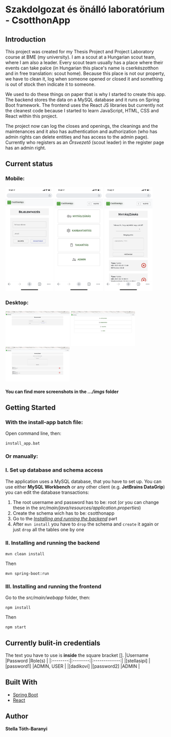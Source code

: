 


# Szakdolgozat és önálló laboratórium - CsotthonApp
## Introduction
This project was created for my Thesis Project and Project Laboratory course at BME (my university). I am a scout at a Hungarian scout team, where I am also a leader. Every scout team usually has a place where their events can take palce (in Hungarian this place's name is cserkészotthon and in free translation: scout home). Because this place is not our property, we have to clean it, log when someone opened or closed it and something is out of stock then indicate it to someone.

We used to do these things on paper that is why I started to create this app. The backend stores the data on a MySQL database and it runs on Spring Boot framework. The frontend uses the React JS libraries but currently not the cleanest code because I started to learn JavaScript, HTML, CSS and React within this project.

The project now can log the closes and openings, the cleanings and the maintenances and it also has authentication and authorization (who has admin rights can delete entities and has access to the admin page). Currently who registers as an *Őrsvezető* (scout leader) in the register page has an admin right.

## Current status
### Mobile:
<img src="imgs/mobile/01-login.PNG" width="150"> 
<img src="imgs/mobile/03-home.PNG" width="150"> 
<img src="imgs/mobile/04-log.PNG" width="150"> 

### Desktop:
<img src="imgs/desktop/01-login.PNG" width="200"> 
<img src="imgs/desktop/03-home.PNG" width="200"> 
<img src="imgs/desktop/04-log.PNG" width="200"> 

#### You can find more screenshots in the *.../imgs* folder

## Getting Started

### With the install-app batch file:

Open command line, then:

```
install_app.bat
```


### Or manually:

### I. Set up database and schema access
The application uses a MySQL database, that you have to set up. You can use either **MySQL Workbench** or any other client (e.g. **JetBrains DataGrip**) you can edit the database transactions:

 1. The root username and password has to be: root (or you can change these in the *src/main/java/resources/application.properties*)
 2. Create the schema wich has to be: csotthonapp
 3. Go to the [*Installing and running the backend*](#Installing-and-running-the-backend) part
 4. After `mvn install` you have to `drop` the schema and `create` it again or just `drop` all the tables one by one 

### II. Installing and running the backend

```
mvn clean install
```

Then

```
mvn spring-boot:run
```

### III. Installing and running the frontend

Go to the *src/main/webapp* folder, then:
```
npm install
```

Then

```
npm start
```

## Currently bulit-in credentials
The text you have to use is **inside** the square bracket [].
|Username  |Password  |Role(s)        |
|:--------:|:--------:|:-------------:|
|[stellasipi]   |[password1]   |ADMIN, USER |
|[dadikovi]     |[password2]   |ADMIN       |

## Built With
* [Spring Boot](https://spring.io/projects/spring-boot) 
* [React](https://reactjs.org/) 
## Author

 **Stella Tóth-Baranyi**
